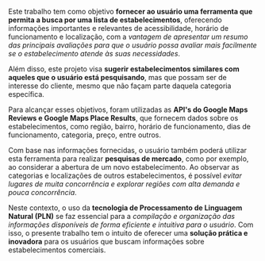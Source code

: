 Este trabalho tem como objetivo <b>fornecer ao usuário uma ferramenta que permita a busca por uma lista de estabelecimentos</b>, oferecendo informações importantes e relevantes de acessibilidade, horário de funcionamento e localização, com a <i>vantagem de apresentar um resumo das principais avaliações para que o usuário possa avaliar mais facilmente se o estabelecimento atende às suas necessidades</i>.

Além disso, este projeto visa <b>sugerir estabelecimentos similares com aqueles que o usuário está pesquisando</b>, mas que possam ser de interesse do cliente, mesmo que não façam parte daquela categoria específica.

Para alcançar esses objetivos, foram utilizadas as <b>API's do Google Maps Reviews e Google Maps Place Results</b>, que fornecem dados sobre os estabelecimentos, como região, bairro, horário de funcionamento, dias de funcionamento, categoria, preço, entre outros.

Com base nas informações fornecidas, o usuário também poderá utilizar esta ferramenta para realizar <b>pesquisas de mercado</b>, como por exemplo, ao considerar a abertura de um novo estabelecimento. Ao observar as categorias e localizações de outros estabelecimentos, é possível <i>evitar lugares de muita concorrência e explorar regiões com alta demanda e pouca concorrência</i>.

Neste contexto, o uso da <b>tecnologia de Processamento de Linguagem Natural (PLN)</b> se faz essencial para a <i>compilação e organização das informações disponíveis de forma eficiente e intuitiva para o usuário</i>. Com isso, o presente trabalho tem o intuito de oferecer uma <b>solução prática e inovadora</b> para os usuários que buscam informações sobre estabelecimentos comerciais.
